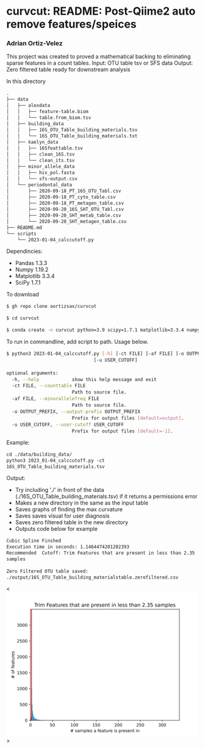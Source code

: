 # curvcut: README: Post-Qiime2 auto remove features/speices
### Adrian Ortiz-Velez


This project was created to proved a mathematical backing to eliminating sparse features in a count tables. 
Input: OTU table tsv or SFS data
Output: Zero filtered table ready for downstream analysis

In this directory 
```
.
├── data
│   ├── alexdata
│   │   ├── feature-table.biom
│   │   └── table.from_biom.tsv
│   ├── building_data
│   │   ├── 16S_OTU_Table_building_materials.tsv
│   │   └── 16S_OTU_Table_building_materials.txt
│   ├── kaelyn_data
│   │   ├── 16Sfeattable.tsv
│   │   ├── clean_16S.tsv
│   │   └── clean_its.tsv
│   ├── minor_allele_data
│   │   ├── hiv_pol.fasta
│   │   └── sfs-output.csv
│   └── periodontal_data
│       ├── 2020-09-18_PT_16S_OTU_Tabl.csv
│       ├── 2020-09-18_PT_cyto_table.csv
│       ├── 2020-09-18_PT_metagen_table.csv
│       ├── 2020-09-20_16S_SHT_OTU_Tabl.csv
│       ├── 2020-09-20_SHT_metab_table.csv
│       └── 2020-09-20_SHT_metagen_table.csv
├── README.md
└── scripts
    └── 2023-01-04_calccutoff.py

```

Dependincies:
 * Pandas 1.3.3
 * Numpy 1.19.2
 * Matplotlib 3.3.4
 * SciPy 1.7.1


To download 

```bash
$ gh repo clone aortizsax/curvcut
```

```bash
$ cd curvcut
```

```bash
$ conda create -n curvcut python=3.9 scipy=1.7.1 matplotlib=3.3.4 numpy=1.19.2 pandas=1.3.3
```

To run in commandline, add script to path. Usage below.

```bash
$ python3 2023-01-04_calccutoff.py [-h] [-ct FILE] [-af FILE] [-o OUTPUT_PREFIX]
                                [-u USER_CUTOFF]

optional arguments:
  -h, --help            show this help message and exit
  -ct FILE, --counttable FILE
                        Path to source file.
  -af FILE, --minorallelefreq FILE
                        Path to source file.
  -o OUTPUT_PREFIX, --output-prefix OUTPUT_PREFIX
                        Prefix for output files [default=output].
  -u USER_CUTOFF, --user-cutoff USER_CUTOFF
                        Prefix for output files [default=-1].
```

Example:

	cd ./data/building_data/
	python3 2023_01-04_calccutoff.py -ct 16S_OTU_Table_building_materials.tsv
	
Output:
* Try including './' in front of the data (./16S_OTU_Table_building_materials.tsv) if it returns a permissions error
* Makes a new directory in the same as the input table
* Saves graphs of finding the max curvature
* Saves saves visual for user diagnosis
* Saves zero filtered table in the new directory
* Outputs code below for example
```
Cubic Spline Finshed
Execution time in seconds: 1.1464474201202393
Recommended  Cutoff: Trim Features that are present in less than 2.35 samples

Zero Filtered OTU table saved: ./output/16S_OTU_Table_building_materialstable.zerofiltered.csv
```
<![plot](./data/building_data/output/16S_OTU_Table_building_materialsprocessingcutofffinal.png)>


